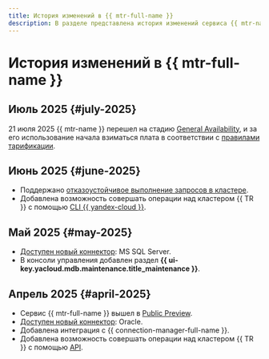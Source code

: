 ```yaml
---
title: История изменений в {{ mtr-full-name }}
description: В разделе представлена история изменений сервиса {{ mtr-name }}.
---
```


# История изменений в {{ mtr-full-name }}

## Июль 2025 {#july-2025}

21 июля 2025 {{ mtr-name }} перешел на стадию [General Availability](../overview/concepts/launch-stages.md), и за его использование начала взиматься плата в соответствии с [правилами тарификации](pricing.md).

## Июнь 2025 {#june-2025}

* Поддержано [отказоустойчивое выполнение запросов в кластере](concepts/retry-policy.md).
* Добавлена возможность совершать операции над кластером {{ TR }} с помощью [CLI {{ yandex-cloud }}](../cli/cli-ref/managed-trino/cli-ref/index.md).

## Май 2025 {#may-2025}

* [Доступен новый коннектор](concepts/index.md#connector): MS SQL Server.
* В консоли управления добавлен раздел **{{ ui-key.yacloud.mdb.maintenance.title_maintenance }}**.

## Апрель 2025 {#april-2025}

* Сервис {{ mtr-full-name }} вышел в [Public Preview](../overview/concepts/launch-stages.md).
* [Доступен новый коннектор](concepts/index.md#connector): Oracle.
* Добавлена интеграция с {{ connection-manager-full-name }}.
* Добавлена возможность совершать операции над кластером {{ TR }} с помощью [API](api-ref/authentication.md).
